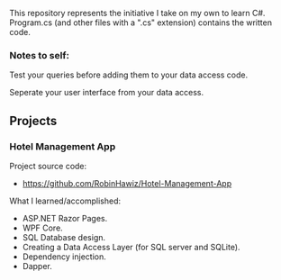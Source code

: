 This repository represents the initiative I take on my own to learn C#. Program.cs (and other files with a ".cs" extension) contains the written code.

### Notes to self:
Test your queries before adding them to your data access code.

Seperate your user interface from your data access.


## Projects
### Hotel Management App
Project source code:
- https://github.com/RobinHawiz/Hotel-Management-App

What I learned/accomplished:
- ASP.NET Razor Pages.
- WPF Core.
- SQL Database design.
- Creating a Data Access Layer (for SQL server and SQLite).
- Dependency injection.
- Dapper.
